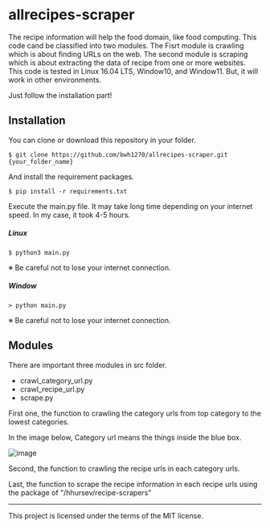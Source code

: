 # allrecipes-scraper
The recipe information will help the food domain, like food computing.
This code cand be classified into two modules. The Fisrt module is crawling which is about finding URLs on the web. The second module is scraping which is about extracting the data of recipe from one or more websites. This code is tested in Linux 16.04 LTS, Window10, and Window11. But, it will work in other environments. 


Just follow the installation part!








## Installation
You can clone or download this repository in your folder.
```
$ git clone https://github.com/bwh1270/allrecipes-scraper.git {your_folder_name}
```


And install the requirement packages.
```
$ pip install -r requirements.txt
```


Execute the main.py file. It may take long time depending on your internet speed. In my case, it took 4-5 hours.


##### Linux
```
$ python3 main.py
```
※ Be careful not to lose your internet connection.


##### Window
```
> python main.py
```
※ Be careful not to lose your internet connection.










## Modules
There are important three modules in src folder.
+ crawl_category_url.py
+ crawl_recipe_url.py
+ scrape.py



First one, the function to crawling the category urls from top category to the lowest categories. 


In the image below, Category url means the things inside the blue box. 


![image](https://user-images.githubusercontent.com/98958137/213866967-a042f967-68ab-4175-a25f-43ffbe1fb064.png)


Second, the function to crawling the recipe urls in each category urls.


Last, the function to scrape the recipe information in each recipe urls using the package of "/hhursev/recipe-scrapers"




--- 
This project is licensed under the terms of the MIT license.
